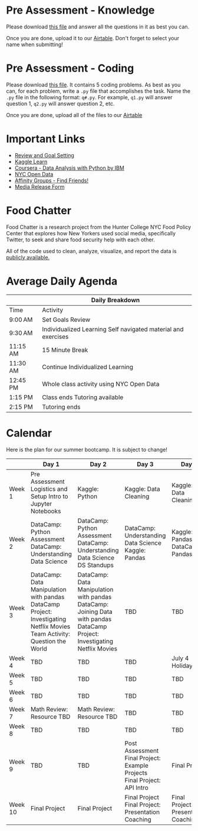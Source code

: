 # Pre Assessment - Knowledge

Please download [this file](https://github.com/jonathan-chin/mec-cs/raw/main/2024-summer/preassessment_knowledge.docx) and answer all the questions in it as best you can.

Once you are done, upload it to our [Airtable](https://airtable.com/appudInR1oW4SZ2yy/shrUYo7AuCtdIK0VP). Don't forget to select your name when submitting!

# Pre Assessment - Coding

Please download [this file](https://github.com/jonathan-chin/mec-cs/blob/main/2024-summer/preassessment_coding.pdf). It contains 5 coding problems. As best as you can, for each problem, write a `.py` file that accomplishes the task. Name the `.py` file in the following format: `q#.py`. For example, `q1.py` will answer question 1, `q2.py` will answer question 2, etc.

Once you are done, upload all of the files to our [Airtable](https://airtable.com/appudInR1oW4SZ2yy/shrDgCDdULdC9MuMt)

# Important Links

- [Review and Goal Setting](https://t.ly/9KsMb)
- [Kaggle Learn](https://www.kaggle.com/learn)
- [Coursera - Data Analysis with Python by IBM](https://www.coursera.org/learn/data-analysis-with-python)
- [NYC Open Data](https://opendata.cityofnewyork.us)
- [Affinity Groups - Find Friends!](https://docs.google.com/presentation/d/19tlQfUSUQ00JCVVDizFvu-R7gfXVCtiWnc3y4xJMPd8/edit?usp=sharing)
- [Media Release Form](https://survey.alchemer.com/s3/5988425/Media-Release-Form)


# Food Chatter

Food Chatter is a research project from the Hunter College NYC Food Policy Center that explores how New Yorkers used social media, specifically Twitter, to seek and share food security help with each other.

All of the code used to clean, analyze, visualize, and report the data is [publicly available.](https://github.com/jonathan-chin/food-chatter-code)

# Average Daily Agenda

|          | Daily Breakdown                                               |
|----------|---------------------------------------------------------------|
| Time     | Activity                                                      |
| 9:00 AM  | Set Goals Review                                              |
| 9:30 AM  | Individualized Learning Self navigated material and exercises |
| 11:15 AM | 15 Minute Break                                               |
| 11:30 AM | Continue Individualized Learning                              |
| 12:45 PM | Whole class activity using NYC Open Data                      |
| 1:15 PM  | Class ends Tutoring available                                 |
| 2:15 PM  | Tutoring ends                                                 |


# Calendar

Here is the plan for our summer bootcamp. It is subject to change!

|        | Day 1                                                                 | Day 2                                                                 | Day 3                                                                | Day 4                        |
|--------|----------------------------------------------------------------------|----------------------------------------------------------------------|----------------------------------------------------------------------|-----------------------------|
| Week 1 | Pre Assessment Logistics and Setup Intro to Jupyter Notebooks        | Kaggle: Python                                                        | Kaggle: Data Cleaning                                                | Kaggle: Data Cleaning       |
| Week 2 | DataCamp: Python Assessment<br />DataCamp: Understanding Data Science | DataCamp: Python Assessment<br />DataCamp: Understanding Data Science<br />DS Standups | DataCamp: Understanding Data Science<br />Kaggle: Pandas             | Kaggle: Pandas<br />DataCamp: Pandas |
| Week 3 | DataCamp: Data Manipulation with pandas<br />DataCamp Project: Investigating Netflix Movies<br />Team Activity: Question the World | DataCamp: Data Manipulation with pandas<br />DataCamp: Joining Data with pandas<br />DataCamp Project: Investigating Netflix Movies | TBD  | TBD  |
| Week 4 | TBD                                                                  | TBD                                                                  | TBD                                                                  | July 4 Holiday              |
| Week 5 | TBD                                                                  | TBD                                                                  | TBD                                                                  | TBD                         |
| Week 6 | TBD                                                                  | TBD                                                                  | TBD                                                                  | TBD                         |
| Week 7 | Math Review: Resource TBD                                            | Math Review: Resource TBD                                            | TBD                                                                  | TBD                         |
| Week 8 | TBD                                                                  | TBD                                                                  | TBD                                                                  | TBD                         |
| Week 9 | TBD                                                                  | TBD                                                                  | Post Assessment<br />Final Project: Example Projects<br />Final Project: API Intro | Final Project               |
| Week 10| Final Project                                                        | Final Project                                                        | Final Project<br />Final Project: Presentation Coaching                | Final Project: Presentation Coaching |
